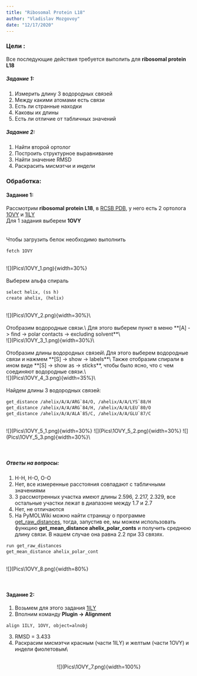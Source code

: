 ```yaml
---
title: "Ribosomal Protein L18"
author: "Vladislav Mozgovoy"
date: "12/17/2020"
---
```





### Цели : 

Все последующие действия требуется выполить для **ribosomal protein L18**

##### Задание 1:
  1. Измерить длину 3 водородных связей
  2. Между какими атомами есть связи
  3. Есть ли странные находки
  4. Каковы их длины
  5. Есть ли отличие от табличных значений
  
##### Задание 2:
  1. Найти второй ортолог
  2. Построить структурное выравнивание
  3. Найти значение RMSD
  4. Раскрасить мисмэтчи и индели


### Обработка:
#### Задание 1:
Рассмотрим **ribosomal protein L18**, в [RCSB PDB](https://www.rcsb.org/), у него есть 2 ортолога [1OVY](https://www.rcsb.org/structure/1OVY) и [1ILY](https://www.rcsb.org/structure/1ILY)\
Для 1 задания выберем **1OVY**\
<br/><br/>
Чтобы загрузить белок необходимо выполнить

```fetch
fetch 1OVY
```
<br/>
![](Pics\1OVY_1.png){width=30%}
<br/><br/>
Выберем альфа спираль

```ahelix
select helix, (ss h)
create ahelix, (helix)
```
<br/>
![](Pics\1OVY_2.png){width=30%}\
<br/><br/>
Отобразим водородные связи.\
Для этого выберем пункт в меню **[A] -> find -> polar contacts -> excluding solvent**\
<br/>
![](Pics\1OVY_3_1.png){width=30%}\
<br/><br/>
Отобразим длины водородных связей\
Для этого выберем водородные связи и нажмем **[S] -> show -> labels**\
Также отобразим спирали в ином виде **[S] -> show as -> sticks**, чтобы было ясно, что с чем соединяют водородные связи.\
<br/>
![](Pics\1OVY_4_3.png){width=35%}\
<br/><br/>
Найдем длины 3 водородных связей:

```get_distance
get_distance /ahelix/A/A/ARG`84/O, /ahelix/A/A/LYS`88/H
get_distance /ahelix/A/A/ARG`84/H, /ahelix/A/A/LEU`80/O
get_distance /ahelix/A/A/ALA`85/C, /ahelix/A/A/GLU`87/C
```
<br/>
![](Pics\1OVY_5_1.png){width=30%}
![](Pics\1OVY_5_2.png){width=30%}
![](Pics\1OVY_5_3.png){width=30%}\
<br/><br/><br/>

##### Ответы на вопросы:
  1. H-H, H-O, O-O
  2. Нет, все измеренные расстояния совпадают с табличными значениями
  3. 3 рассмотренных участка имеют длины 2.596, 2.217, 2.329, все остальные участки лежат в диапазоне между 1.7 и 2.7
  4. Нет, не отличаются
  5. На PyMOLWiki можно найти страницу о программе [get_raw_distances](https://pymolwiki.org/index.php/Get_raw_distances), тогда, запустив ее, мы можем использовать функцию **get_mean_distance ahelix_polar_conts** и получить среднюю длину связи. В нашем случае она равна 2.2 при 33 связях.

```get_raw_distances
run get_raw_distances
get_mean_distance ahelix_polar_cont
```
<br/>
![](Pics\1OVY_8.png){width=80%}
<br/><br/><br/>

#### Задание 2:
  1. Возьмем для этого задания [1ILY](https://www.rcsb.org/structure/1ILY)
  2. Вполним команду **Plugin -> Alignment**

```align
align 1ILY, 1OVY, object=alnobj
```
  3. RMSD = 3.433
  4. Раскрасим мисмэтчи красным (части 1ILY) и желтым (части 1OVY) и индели фиолетовым\
<br/>
<center>
![](Pics\1OVY_7.png){width=100%}
</center>

  
